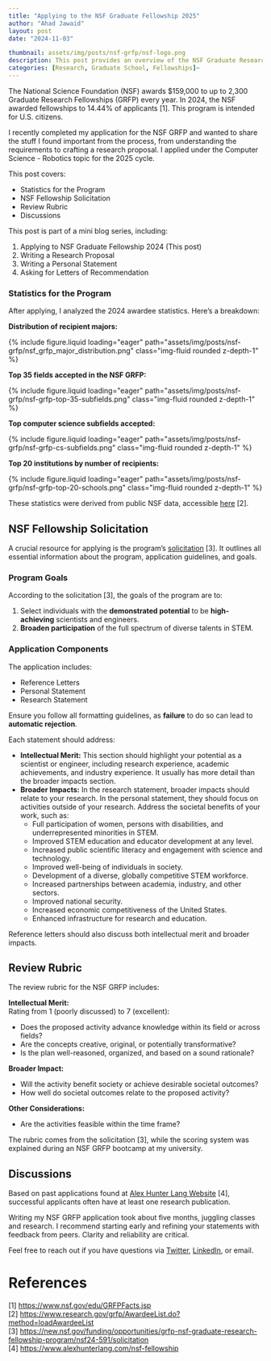 ```yaml
---
title: "Applying to the NSF Graduate Fellowship 2025"
author: "Ahad Jawaid"
layout: post
date: "2024-11-03"

thumbnail: assets/img/posts/nsf-grfp/nsf-logo.png
description: This post provides an overview of the NSF Graduate Research Fellowship Program (GRFP) and shares key takeaways from my recent experience applying. It includes statistics on recipients, highlights from the official solicitation, and details about the review rubric. Additionally, I discuss important lessons learned and offer insights into preparing a competitive application.
categories: [Research, Graduate School, Fellowships]~
---
```


The National Science Foundation (NSF) awards $159,000 to up to 2,300 Graduate Research Fellowships (GRFP) every year. In 2024, the NSF awarded fellowships to 14.44% of applicants [1]. This program is intended for U.S. citizens.

I recently completed my application for the NSF GRFP and wanted to share the stuff I found important from the process, from understanding the requirements to crafting a research proposal. I applied under the Computer Science - Robotics topic for the 2025 cycle.

This post covers:
- Statistics for the Program
- NSF Fellowship Solicitation
- Review Rubric
- Discussions

This post is part of a mini blog series, including:
1. Applying to NSF Graduate Fellowship 2024 (This post)
2. Writing a Research Proposal
3. Writing a Personal Statement
4. Asking for Letters of Recommendation


### Statistics for the Program

After applying, I analyzed the 2024 awardee statistics. Here’s a breakdown:

**Distribution of recipient majors:**

{% include figure.liquid loading="eager" path="assets/img/posts/nsf-grfp/nsf_grfp_major_distribution.png" class="img-fluid rounded z-depth-1" %}

**Top 35 fields accepted in the NSF GRFP:**

{% include figure.liquid loading="eager" path="assets/img/posts/nsf-grfp/nsf-grfp-top-35-subfields.png" class="img-fluid rounded z-depth-1" %}

**Top computer science subfields accepted:**

{% include figure.liquid loading="eager" path="assets/img/posts/nsf-grfp/nsf-grfp-cs-subfields.png" class="img-fluid rounded z-depth-1" %}

**Top 20 institutions by number of recipients:**

{% include figure.liquid loading="eager" path="assets/img/posts/nsf-grfp/nsf-grfp-top-20-schools.png" class="img-fluid rounded z-depth-1" %}

These statistics were derived from public NSF data, accessible [here](https://www.research.gov/grfp/AwardeeList.do?method=loadAwardeeList) [2].

## NSF Fellowship Solicitation

A crucial resource for applying is the program’s [solicitation](https://new.nsf.gov/funding/opportunities/grfp-nsf-graduate-research-fellowship-program/nsf24-591/solicitation) [3]. It outlines all essential information about the program, application guidelines, and goals.

### Program Goals

According to the solicitation [3], the goals of the program are to:
1. Select individuals with the **demonstrated potential** to be **high-achieving** scientists and engineers.
2. **Broaden participation** of the full spectrum of diverse talents in STEM.

### Application Components

The application includes:
- Reference Letters
- Personal Statement
- Research Statement

Ensure you follow all formatting guidelines, as **failure** to do so can lead to **automatic rejection**.

Each statement should address:
- **Intellectual Merit:** This section should highlight your potential as a scientist or engineer, including research experience, academic achievements, and industry experience. It usually has more detail than the broader impacts section.
- **Broader Impacts:** In the research statement, broader impacts should relate to your research. In the personal statement, they should focus on activities outside of your research. Address the societal benefits of your work, such as:
  - Full participation of women, persons with disabilities, and underrepresented minorities in STEM.
  - Improved STEM education and educator development at any level.
  - Increased public scientific literacy and engagement with science and technology.
  - Improved well-being of individuals in society.
  - Development of a diverse, globally competitive STEM workforce.
  - Increased partnerships between academia, industry, and other sectors.
  - Improved national security.
  - Increased economic competitiveness of the United States.
  - Enhanced infrastructure for research and education.

Reference letters should also discuss both intellectual merit and broader impacts.

## Review Rubric

The review rubric for the NSF GRFP includes:

**Intellectual Merit:**  
Rating from 1 (poorly discussed) to 7 (excellent):
- Does the proposed activity advance knowledge within its field or across fields?
- Are the concepts creative, original, or potentially transformative?
- Is the plan well-reasoned, organized, and based on a sound rationale?

**Broader Impact:**  
- Will the activity benefit society or achieve desirable societal outcomes?
- How well do societal outcomes relate to the proposed activity?

**Other Considerations:**
- Are the activities feasible within the time frame?

The rubric comes from the solicitation [3], while the scoring system was explained during an NSF GRFP bootcamp at my university.

## Discussions

Based on past applications found at [Alex Hunter Lang Website](https://www.alexhunterlang.com/nsf-fellowship) [4], successful applicants often have at least one research publication.

Writing my NSF GRFP application took about five months, juggling classes and research. I recommend starting early and refining your statements with feedback from peers. Clarity and reliability are critical.

Feel free to reach out if you have questions via [Twitter](https://twitter.com/ahadjawaid), [LinkedIn](https://www.linkedin.com/in/ahadjawaid/), or email.

# References

[1] https://www.nsf.gov/edu/GRFPFacts.jsp  
[2] https://www.research.gov/grfp/AwardeeList.do?method=loadAwardeeList  
[3] https://new.nsf.gov/funding/opportunities/grfp-nsf-graduate-research-fellowship-program/nsf24-591/solicitation  
[4] https://www.alexhunterlang.com/nsf-fellowship
